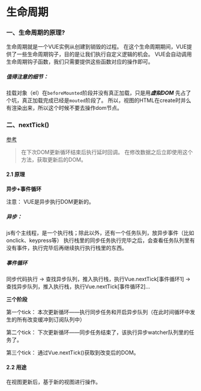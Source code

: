 # 生命周期
### 一、生命周期的原理?

生命周期就是一个VUE实例从创建到销毁的过程。
在这个生命周期期间，VUE提供了一些生命周期钩子，目的是让我们执行自定义逻辑的机会。
VUE会自动调用生命周期钩子函数，我们只需要提供这些函数对应的操作即可。

##### 值得注意的细节：
挂载对象（el）在`beforeMounted`阶段并没有真正加载，只是用***虚拟DOM*** 先占了个坑，真正加载完成已经是`mouted`阶段了。
所以，视图的HTML在create时并么有渲染出来，所以这个时候不要去操作dom节点。

### 二、nextTick()
[参考](https://segmentfault.com/a/1190000012861862#articleHeader3)

> 在下次DOM更新循环结束后执行延时回调。
> 在修改数据之后立即使用这个方法，获取更新后的DOM。

#### 2.1 原理
**异步+事件循环**

注意： VUE是异步执行DOM更新的。

##### 异步：
js有个主线程，是一个执行栈；除此以外，还有一个任务队列，放异步事件（比如onclick、keypress等）
执行栈里的同步任务执行完毕之后，会查看任务队列里有没有事件，执行完毕后再继续执行执行栈里的东西。

##### 事件循环
同步代码执行 -> 查找异步队列，推入执行栈，执行Vue.nextTick[事件循环1] ->查找异步队列，推入执行栈，执行Vue.nextTick[事件循环2]...


**三个阶段**

第一个tick： 本次更新循环——执行同步任务和开启异步队列（在此时间循环中发生的所有改变缓冲到订阅队列中）

第二个tick： 下次更新循环——同步任务结束了，该执行异步watcher队列里的任务了。

第三个tick： 通过Vue.nextTick()获取到改变后的DOM。

#### 2.2 用途
在视图更新后，基于新的视图进行操作。